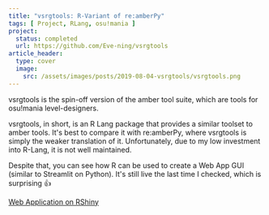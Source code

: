 ```yaml
---
title: "vsrgtools: R-Variant of re:amberPy"
tags: [ Project, RLang, osu!mania ]
project:
  status: completed
  url: https://github.com/Eve-ning/vsrgtools
article_header:
  type: cover
  image:
    src: /assets/images/posts/2019-08-04-vsrgtools/vsrgtools.png
---
```



vsrgtools is the spin-off version of the amber tool suite, which are
tools for osu!mania level-designers.

<!--more-->

vsrgtools, in short, is an R Lang package that provides a similar toolset to
amber tools. It's best to compare it with re:amberPy, where vsrgtools is simply
the weaker translation of it. Unfortunately, due to my low investment into
R-Lang, it is not well maintained.

Despite that, you can see how R can be used to create a Web App GUI (similar
to Streamlit on Python). It's still live the last time I checked, which is
surprising :+1:

[Web Application on RShiny](https://evening.shinyapps.io/estear/)
